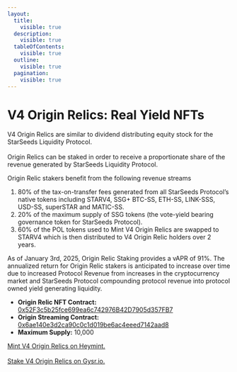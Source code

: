 ```yaml
---
layout:
  title:
    visible: true
  description:
    visible: true
  tableOfContents:
    visible: true
  outline:
    visible: true
  pagination:
    visible: true
---
```


# V4 Origin Relics: Real Yield NFTs

V4 Origin Relics are similar to dividend distributing equity stock for the StarSeeds Liquidity Protocol.\
\
Origin Relics can be staked in order to receive a proportionate share of the revenue generated by StarSeeds Liquidity Protocol.

Origin Relic stakers benefit from the following revenue streams

1. 80% of the tax-on-transfer fees generated from all StarSeeds Protocol’s native tokens including STARV4, SSG+ BTC-SS, ETH-SS, LINK-SSS, USD-SS, superSTAR and MATIC-SS.
2. 20% of the maximum supply of SSG tokens (the vote-yield bearing governance token for StarSeeds Protocol).
3. 60% of the POL tokens used to Mint V4 Origin Relics are swapped to STARV4 which is then distributed to V4 Origin Relic holders over 2 years.

As of January 3rd, 2025, Origin Relic Staking provides a vAPR of 91%. The annualized return for  Origin Relic stakers is anticipated to increase over time due to increased Protocol Revenue from increases in the cryptocurrency market and StarSeeds Protocol compounding protocol revenue into protocol owned yield generating liquidity.

* **Origin Relic NFT Contract:** [0x52F3c5b25fce699ea6c742976B42D7905d357FB7](https://polygonscan.com/address/0x52f3c5b25fce699ea6c742976b42d7905d357fb7)
* **Origin Streaming Contract:** [0x6ae140e3d2ca90c0c1d019be6ac4eeed7142aad8](https://polygonscan.com/address/0x6ae140e3d2ca90c0c1d019be6ac4eeed7142aad8)
* **Maximum Supply:** 10,000

[Mint V4 Origin Relics on Heymint. ](https://launchpad.heymint.xyz/mint/v4-origin-relics-by-starseeds-protocol)\
\
[Stake V4 Origin Relics on Gysr.io. ](https://app.gysr.io/pool/0x6ae140e3d2ca90c0c1d019be6ac4eeed7142aad8?network=polygon)
